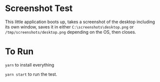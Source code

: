 # Screenshot Test

This little application boots up, takes a screenshot of the desktop including its own window, saves it in either `C:\screenshots\desktop.png` or `/tmp/screenshots/desktop.png` depending on the OS, then closes.

# To Run

`yarn` to install everything

`yarn start` to run the test.
